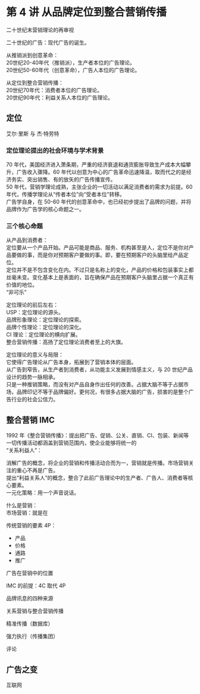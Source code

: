 # 第 4 讲 从品牌定位到整合营销传播
二十世纪末营销理论的再审视

二十世纪的广告：现代广告的诞生。

从推销派到创意革命：  
20世纪20-40年代（推销派），生产者本位的广告理论。  
20世纪50-60年代（创意革命），广告人本位的广告理论。  

从定位到整合营销传播：  
20世纪70年代：消费者本位的广告理论。  
20世纪90年代：利益关系人本位的广告理论。

## 定位
艾尔·里斯 与 杰·特劳特

### 定位理论提出的社会环境与学术背景
70 年代，美国经济进入萧条期，严重的经济衰退和通货膨胀导致生产成本大幅攀升，广告收入骤降。60 年代以创意为中心的广告革命迅速降温，取而代之的是经济务实、突出销售、有的放矢的广告传播宣传。  
50 年代，营销学理论成熟，主张企业的一切活动以满足消费者的需求为前提。60 年代，传播学理论从“传者本位”向“受者本位”转移。  
广告学自身，在 50-60 年代的创意革命中，也已经初步提出了品牌的问题，并将品牌作为广告学的核心命题之一。

### 三个核心命题
从产品到消费者：  
定位要从一个产品开始。产品可能是商品、服务、机构甚至是人，定位不是你对产品要做的事，而是你对预期客户要做的事。即，要在预期客户的头脑里给产品定位。  
定位并不是不包含变化在内。不过只是名称上的变化，产品的价格和包装事实上都丝毫未变。变化基本上是表面的，旨在确保产品在预期客户头脑里占据一个真正有价值的地位。  
“非可乐”  

定位理论的前后左右：  
USP：定位理论的源头。  
品牌形象理论：定位理论的探索。  
品牌个性理论：定位理论的深化。  
CI 理论：定位理论的横向扩展。  
整合营销传播：高扬了定位理论消费者至上的大旗。

定位理论的意义与局限：  
它使得广告理论从广告本身，拓展到了营销本体的层面。  
从广告到窄告，从生产者到消费者，从功能主义发展到情感主义，与 20 世纪产品设计的趋势一脉相承。  
只是一种推销策略，而没有对产品自身作出任何的改善。占据大脑不等于占据市场，品牌印记不等于品牌偏好。更何况，有很多占据大脑的广告，损害的是整个广告行业的社会公信力。

## 整合营销 IMC
1992 年《整合营销传播》：提出把广告、促销、公关、直销、CI、包装、新闻等一切传播活动都涵盖到营销范围内，使企业能够将统一的  
“关系利益人”：

消解广告的概念，将企业的营销和传播活动合而为一，营销就是传播。市场营销关注的重心不再是广告。  
提出“利益关系人”的概念，整合了此前广告理论中的生产者、广告人、消费者等核心要素。  
一元化策略：用一个声音说话。  

什么是营销：  
市场营销：就是在

传统营销的要素 4P：  
* 产品  
* 价格  
* 通路  
* 推广  

广告在营销中的位置

IMC 的前提：4C 取代 4P

品牌讯息的四种来源

关系营销与整合营销传播

精准传播（数据库）

强力执行（传播集团）

评论

## 广告之变
互联网
